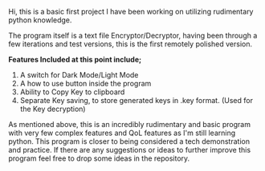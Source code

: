 Hi, this is a basic first project I have been working on utilizing rudimentary python knowledge.

The program itself is a text file Encryptor/Decryptor, having been through a few iterations and test versions, this is the first remotely polished version.

**Features Included at this point include;**
1. A switch for Dark Mode/Light Mode
2. A how to use button inside the program
3. Ability to Copy Key to clipboard
4. Separate Key saving, to store generated keys in .key format. (Used for the Key decryption)

As mentioned above, this is an incredibly rudimentary and basic program with very few complex features and QoL features as I'm still learning python. This program is closer to being considered a tech demonstration and practice.
If there are any suggestions or ideas to further improve this program feel free to drop some ideas in the repository. 

